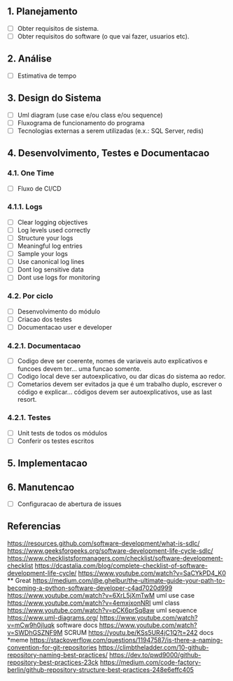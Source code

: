 ## 1. Planejamento
- [ ] Obter requisitos de sistema.
- [ ] Obter requisitos do software (o que vai fazer, usuarios etc).

## 2. Análise
- [ ] Estimativa de tempo

## 3. Design do Sistema
- [ ] Uml diagram (use case e/ou class e/ou sequence)
- [ ] Fluxograma de funcionamento do programa
- [ ] Tecnologias externas a serem utilizadas (e.x.: SQL Server, redis)

## 4. Desenvolvimento, Testes e Documentacao
### 4.1. One Time
- [ ] Fluxo de CI/CD

### 4.1.1. Logs
- [ ] Clear logging objectives
- [ ] Log levels used correctly
- [ ] Structure your logs
- [ ] Meaningful log entries
- [ ] Sample your logs
- [ ] Use canonical log lines
- [ ] Dont log sensitive data
- [ ] Dont use logs for monitoring

### 4.2. Por ciclo
- [ ] Desenvolvimento do módulo
- [ ] Criacao dos testes
- [ ] Documentacao user e developer

### 4.2.1. Documentacao
- [ ] Codigo deve ser coerente, nomes de variaveis auto explicativos e funcoes devem ter... uma funcao somente.
- [ ] Codigo local deve ser autoexplicativo, ou dar dicas do sistema ao redor.
- [ ] Cometarios devem ser evitados ja que é um trabalho duplo, escrever o código e explicar... códigos devem ser autoexplicativos, use as last resort.

### 4.2.1. Testes
- [ ] Unit tests de todos os módulos
- [ ] Conferir os testes escritos

## 5. Implementacao

## 6. Manutencao
- [ ] Configuracao de abertura de issues

## Referencias
https://resources.github.com/software-development/what-is-sdlc/
https://www.geeksforgeeks.org/software-development-life-cycle-sdlc/
https://www.checklistsformanagers.com/checklist/software-development-checklist
https://dcastalia.com/blog/complete-checklist-of-software-development-life-cycle/
https://www.youtube.com/watch?v=SaCYkPD4_K0 ** Great
https://medium.com/@e.ghelbur/the-ultimate-guide-your-path-to-becoming-a-python-software-developer-c4ad7020d999
https://www.youtube.com/watch?v=6XrL5jXmTwM uml use case
https://www.youtube.com/watch?v=4emxjxonNRI uml class
https://www.youtube.com/watch?v=pCK6prSq8aw uml sequence
https://www.uml-diagrams.org/
https://www.youtube.com/watch?v=mCw9h0jIuqk software docs
https://www.youtube.com/watch?v=SWDhGSZNF9M SCRUM
https://youtu.be/KSs5UR4jC1Q?t=242 docs *meme
https://stackoverflow.com/questions/11947587/is-there-a-naming-convention-for-git-repositories
https://climbtheladder.com/10-github-repository-naming-best-practices/
https://dev.to/pwd9000/github-repository-best-practices-23ck
https://medium.com/code-factory-berlin/github-repository-structure-best-practices-248e6effc405

